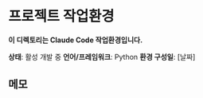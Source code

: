 # 프로젝트 작업환경

**이 디렉토리는 Claude Code 작업환경입니다.**

**상태**: 활성 개발 중
**언어/프레임워크**: Python
**환경 구성일**: [날짜]

## 메모
<!-- 프로젝트 관련 메모를 여기에 추가하세요 -->
